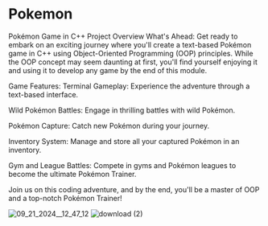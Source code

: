 # Pokemon
 
Pokémon Game in C++
Project Overview
What's Ahead:
Get ready to embark on an exciting journey where you'll create a text-based Pokémon game in C++ using Object-Oriented Programming (OOP) principles. While the OOP concept may seem daunting at first, you'll find yourself enjoying it and using it to develop any game by the end of this module.

Game Features:
Terminal Gameplay: Experience the adventure through a text-based interface.

Wild Pokémon Battles: Engage in thrilling battles with wild Pokémon.

Pokémon Capture: Catch new Pokémon during your journey.

Inventory System: Manage and store all your captured Pokémon in an inventory.

Gym and League Battles: Compete in gyms and Pokémon leagues to become the ultimate Pokémon Trainer.

Join us on this coding adventure, and by the end, you'll be a master of OOP and a top-notch Pokémon Trainer!

![09_21_2024__12_47_12](https://github.com/user-attachments/assets/591b0223-8a6b-4515-9754-596d105ec32d)
![download (2)](https://github.com/user-attachments/assets/90ff6a00-daf9-4e7b-92bc-f48846e360c1)
